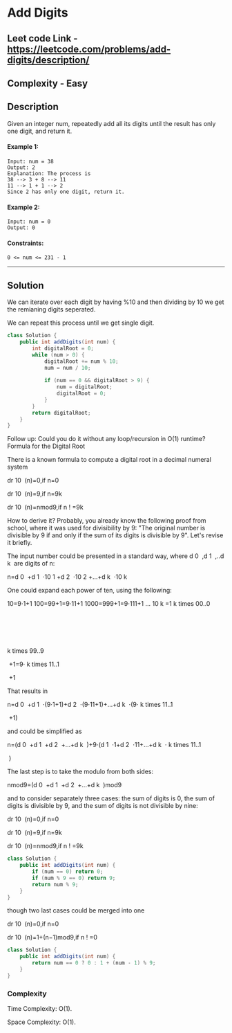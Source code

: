 # Add Digits

## Leet code Link - https://leetcode.com/problems/add-digits/description/

## Complexity - Easy

## Description

Given an integer num, repeatedly add all its digits until the result has only one digit, and return it.

 

#### Example 1:
```
Input: num = 38
Output: 2
Explanation: The process is
38 --> 3 + 8 --> 11
11 --> 1 + 1 --> 2 
Since 2 has only one digit, return it.
```
#### Example 2:
```
Input: num = 0
Output: 0
 ```

#### Constraints:
```
0 <= num <= 231 - 1
 ```
---
## Solution
We can iterate over each digit by having %10 and then dividing by 10 we get the remianing digits seperated. 

We can repeat this process until we get single digit.
```java
class Solution {
    public int addDigits(int num) {
        int digitalRoot = 0;
        while (num > 0) {
            digitalRoot += num % 10;
            num = num / 10;
            
            if (num == 0 && digitalRoot > 9) {
                num = digitalRoot;
                digitalRoot = 0;  
            }    
        }     
        return digitalRoot;
    }
}
```

Follow up: Could you do it without any loop/recursion in O(1) runtime?
Formula for the Digital Root

There is a known formula to compute a digital root in a decimal numeral system

dr 
10
​
 (n)=0,if n=0

dr 
10
​
 (n)=9,if n=9k

dr 
10
​
 (n)=nmod9,if n
!
=9k

How to derive it? Probably, you already know the following proof from school, where it was used for divisibility by 9: "The original number is divisible by 9 if and only if the sum of its digits is divisible by 9". Let's revise it briefly.

The input number could be presented in a standard way, where d 
0
​
 ,d 
1
​
 ,..d 
k
​
  are digits of n:

n=d 
0
​
 +d 
1
​
 ⋅10 
1
 +d 
2
​
 ⋅10 
2
 +...+d 
k
​
 ⋅10 
k
 

One could expand each power of ten, using the following:

10=9⋅1+1
100=99+1=9⋅11+1
1000=999+1=9⋅111+1
...
10 
k
 =1 
k times
00..0
​
 
​
 = 
k times
99..9
​
 
​
 +1=9⋅ 
k times
11..1
​
 
​
 +1

That results in

n=d 
0
​
 +d 
1
​
 ⋅(9⋅1+1)+d 
2
​
 ⋅(9⋅11+1)+...+d 
k
​
 ⋅(9⋅ 
k times
11..1
​
 
​
 +1)

and could be simplified as

n=(d 
0
​
 +d 
1
​
 +d 
2
​
 +...+d 
k
​
 )+9⋅(d 
1
​
 ⋅1+d 
2
​
 ⋅11+...+d 
k
​
 ⋅ 
k times
11..1
​
 
​
 )

The last step is to take the modulo from both sides:

nmod9=(d 
0
​
 +d 
1
​
 +d 
2
​
 +...+d 
k
​
 )mod9

and to consider separately three cases: the sum of digits is 0, the sum of digits is divisible by 9, and the sum of digits is not divisible by nine:

dr 
10
​
 (n)=0,if n=0

dr 
10
​
 (n)=9,if n=9k

dr 
10
​
 (n)=nmod9,if n
!
=9k

```java
class Solution {
    public int addDigits(int num) {
        if (num == 0) return 0;
        if (num % 9 == 0) return 9;
        return num % 9;
    }
}
```
though two last cases could be merged into one

dr 
10
​
 (n)=0,if n=0

dr 
10
​
 (n)=1+(n−1)mod9,if n
!
=0

```java
class Solution {
    public int addDigits(int num) {
        return num == 0 ? 0 : 1 + (num - 1) % 9;
    }
}
```
### Complexity
Time Complexity: O(1).

Space Complexity: O(1).
